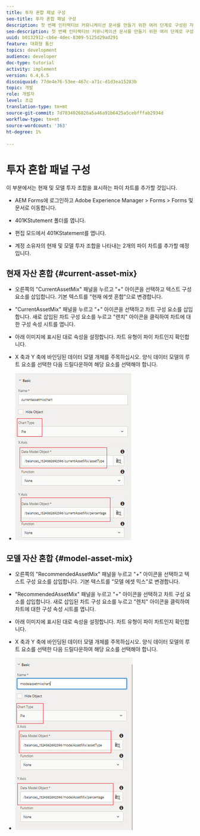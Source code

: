 ```yaml
---
title: 투자 혼합 패널 구성
seo-title: 투자 혼합 패널 구성
description: 첫 번째 인터랙티브 커뮤니케이션 문서를 만들기 위한 여러 단계로 구성된 자습서의 11부분입니다. 이 부분에서는 현재 및 모델 투자 조합을 표시하는 파이 차트를 추가하겠습니다.
seo-description: 첫 번째 인터랙티브 커뮤니케이션 문서를 만들기 위한 여러 단계로 구성된 자습서의 11부분입니다. 이 부분에서는 현재 및 모델 투자 조합을 표시하는 파이 차트를 추가하겠습니다.
uuid: b0132912-cb6e-4dec-8309-5125d29ad291
feature: 대화형 통신
topics: development
audience: developer
doc-type: tutorial
activity: implement
version: 6.4,6.5
discoiquuid: 77de4e76-53ee-467c-a71c-d1d3ea15283b
topic: 개발
role: 개발자
level: 초급
translation-type: tm+mt
source-git-commit: 7d7034026826a5a46a91b6425a5cebfffab2934d
workflow-type: tm+mt
source-wordcount: '363'
ht-degree: 1%

---
```



# 투자 혼합 패널 구성

이 부분에서는 현재 및 모델 투자 조합을 표시하는 파이 차트를 추가할 것입니다.

* AEM Forms에 로그인하고 Adobe Experience Manager > Forms > Forms 및 문서로 이동합니다.

* 401KStutement 폴더를 엽니다.

* 편집 모드에서 401KStatement를 엽니다.

* 계정 소유자의 현재 및 모델 투자 조합을 나타내는 2개의 파이 차트를 추가할 예정입니다.

## 현재 자산 혼합 {#current-asset-mix}

* 오른쪽의 &quot;CurrentAssetMix&quot; 패널을 누르고 &quot;+&quot; 아이콘을 선택하고 텍스트 구성 요소를 삽입합니다. 기본 텍스트를 &quot;현재 에셋 혼합&quot;으로 변경합니다.

* &quot;CurrentAssetMix&quot; 패널을 누르고 &quot;+&quot; 아이콘을 선택하고 차트 구성 요소를 삽입합니다. 새로 삽입된 차트 구성 요소를 누르고 &quot;렌치&quot; 아이콘을 클릭하여 차트에 대한 구성 속성 시트를 엽니다.

* 아래 이미지에 표시된 대로 속성을 설정합니다. 차트 유형이 파이 차트인지 확인합니다.

* X 축과 Y 축에 바인딩된 데이터 모델 개체를 주목하십시오. 양식 데이터 모델의 루트 요소를 선택한 다음 드릴다운하여 해당 요소를 선택해야 합니다.

* ![curtassetmix](assets/currentassetmixchart.png)

## 모델 자산 혼합 {#model-asset-mix}

* 오른쪽의 &quot;RecommendedAssetMix&quot; 패널을 누르고 &quot;+&quot; 아이콘을 선택하고 텍스트 구성 요소를 삽입합니다. 기본 텍스트를 &quot;모델 에셋 믹스&quot;로 변경합니다.

* &quot;RecommendedAssetMix&quot; 패널을 누르고 &quot;+&quot; 아이콘을 선택하고 차트 구성 요소를 삽입합니다. 새로 삽입된 차트 구성 요소를 누르고 &quot;렌치&quot; 아이콘을 클릭하여 차트에 대한 구성 속성 시트를 엽니다.

* 아래 이미지에 표시된 대로 속성을 설정합니다. 차트 유형이 파이 차트인지 확인합니다.

* X 축과 Y 축에 바인딩된 데이터 모델 개체를 주목하십시오. 양식 데이터 모델의 루트 요소를 선택한 다음 드릴다운하여 해당 요소를 선택해야 합니다.

* ![assettype](assets/modelassettypechart.png)

